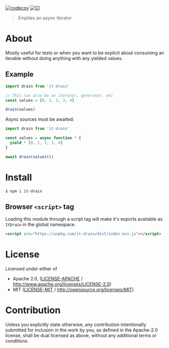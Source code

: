 [![codecov](https://img.shields.io/codecov/c/github/achingbrain/it.svg?style=flat-square)](https://codecov.io/gh/achingbrain/it)
[![CI](https://img.shields.io/github/actions/workflow/status/achingbrain/it/js-test-and-release.yml?branch=master\&style=flat-square)](https://github.com/achingbrain/it/actions/workflows/js-test-and-release.yml?query=branch%3Amaster)

> Empties an async iterator

# About

Mostly useful for tests or when you want to be explicit about consuming an iterable without doing anything with any yielded values.

## Example

```javascript
import drain from 'it-drain'

// This can also be an iterator, generator, etc
const values = [0, 1, 2, 3, 4]

drain(values)
```

Async sources must be awaited:

```javascript
import drain from 'it-drain'

const values = async function * {
  yield * [0, 1, 2, 3, 4]
}

await drain(values())
```

# Install

```console
$ npm i it-drain
```

## Browser `<script>` tag

Loading this module through a script tag will make it's exports available as `ItDrain` in the global namespace.

```html
<script src="https://unpkg.com/it-drain/dist/index.min.js"></script>
```

# License

Licensed under either of

- Apache 2.0, ([LICENSE-APACHE](LICENSE-APACHE) / <http://www.apache.org/licenses/LICENSE-2.0>)
- MIT ([LICENSE-MIT](LICENSE-MIT) / <http://opensource.org/licenses/MIT>)

# Contribution

Unless you explicitly state otherwise, any contribution intentionally submitted for inclusion in the work by you, as defined in the Apache-2.0 license, shall be dual licensed as above, without any additional terms or conditions.
